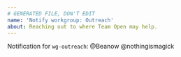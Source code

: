 ```yaml
---
# GENERATED FILE, DON'T EDIT
name: 'Notify workgroup: Outreach'
about: Reaching out to where Team Open may help.
---
```

<!-- Add your message here -->

Notification for `wg-outreach`:
@Beanow @nothingismagick 
